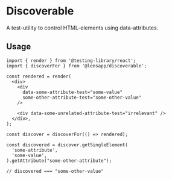 # Discoverable

A test-utility to control HTML-elements using data-attributes.

## Usage

```tsx
import { render } from '@testing-library/react';
import { discoverFor } from '@lensapp/discoverable';

const rendered = render(
  <div>
    <div
      data-some-attribute-test="some-value"
      some-other-attribute-test="some-other-value"
    />
    
    <div data-some-unrelated-attribute-test="irrelevant" />
  </div>,
);

const discover = discoverFor(() => rendered);

const discovered = discover.getSingleElement(
  'some-attribute',
  'some-value',
).getAttribute("some-other-attribute");

// discovered === "some-other-value"
```
